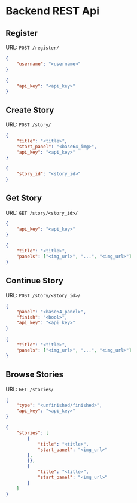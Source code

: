 
# Backend REST Api

## Register

URL: `POST /register/`

```json
{
    "username": "<username>"
}

{
    "api_key": "<api_key>"
}
```

## Create Story

URL: `POST /story/`

```json
{
    "title": "<title>",
    "start_panel": "<base64_img>",
    "api_key": "<api_key>"
}

{
    "story_id": "<story_id>"
}
```

## Get Story

URL: `GET /story/<story_id>/`

```json
{
    "api_key": "<api_key>"
}

{
    "title": "<title>",
    "panels": ["<img_url>", "...", "<img_url>"]
}
```

## Continue Story

URL: `POST /story/<story_id>/`

```json
{
    "panel": "<base64_panel>",
    "finish": "<bool>",
    "api_key": "<api_key>"
}

{
    "title": "<title>",
    "panels": ["<img_url>", "...", "<img_url>"]
}
```

## Browse Stories

URL: `GET /stories/`

```json
{
    "type": "<unfinished/finished>",
    "api_key": "<api_key>"
}

{
    "stories": [
        {
            "title": "<title>",
            "start_panel": "<img_url>"
        },
        {},
        {
            "title": "<title>",
            "start_panel": "<img_url>"
        }
    ]
}
```
